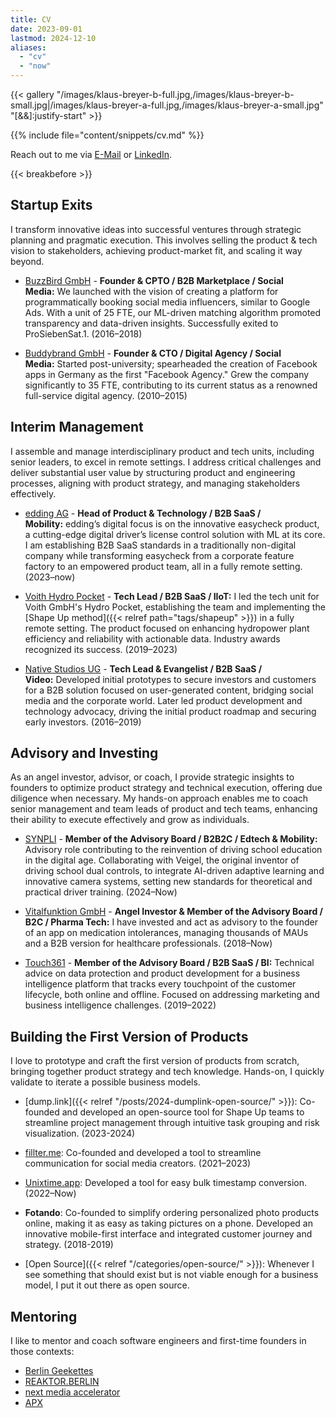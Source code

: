 ```yaml
---
title: CV
date: 2023-09-01
lastmod: 2024-12-10
aliases:
  - "cv"
  - "now"
---
```


{{< gallery "/images/klaus-breyer-b-full.jpg,/images/klaus-breyer-b-small.jpg|/images/klaus-breyer-a-full.jpg,/images/klaus-breyer-a-small.jpg" "[&&]:justify-start" >}}

{{% include file="content/snippets/cv.md" %}}

Reach out to me via [E-Mail](mailto:kb@v01.io?subject=v01.io/services) or [LinkedIn](https://www.linkedin.com/in/klaus-breyer/).

{{< breakbefore >}}

## Startup Exits

I transform innovative ideas into successful ventures through strategic planning and pragmatic execution. This involves selling the product & tech vision to stakeholders, achieving product-market fit, and scaling it way beyond.

- [BuzzBird GmbH](https://www.buzzbird.de/) - **Founder & CPTO / B2B Marketplace / Social Media:** We launched with the vision of creating a platform for programmatically booking social media influencers, similar to Google Ads. With a unit of 25 FTE, our ML-driven matching algorithm promoted transparency and data-driven insights. Successfully exited to ProSiebenSat.1. (2016–2018)

- [Buddybrand GmbH](https://buddybrand.com/) - **Founder & CTO / Digital Agency / Social Media:** Started post-university; spearheaded the creation of Facebook apps in Germany as the first "Facebook Agency." Grew the company significantly to 35 FTE, contributing to its current status as a renowned full-service digital agency. (2010–2015)

## Interim Management

I assemble and manage interdisciplinary product and tech units, including senior leaders, to excel in remote settings. I address critical challenges and deliver substantial user value by structuring product and engineering processes, aligning with product strategy, and managing stakeholders effectively.

- [edding AG](https://edding.com.com/) - **Head of Product & Technology / B2B SaaS / Mobility:** edding’s digital focus is on the innovative easycheck product, a cutting-edge digital driver’s license control solution with ML at its core. I am establishing B2B SaaS standards in a traditionally non-digital company while transforming easycheck from a corporate feature factory to an empowered product team, all in a fully remote setting. (2023–now)

- [Voith Hydro Pocket](https://hydropocket.com/) - **Tech Lead / B2B SaaS / IIoT:** I led the tech unit for Voith GmbH's Hydro Pocket, establishing the team and implementing the [Shape Up method]({{< relref path="tags/shapeup" >}}) in a fully remote setting. The product focused on enhancing hydropower plant efficiency and reliability with actionable data. Industry awards recognized its success. (2019–2023)

- [Native Studios UG](https://www.native-studios.com/) - **Tech Lead & Evangelist / B2B SaaS / Video:** Developed initial prototypes to secure investors and customers for a B2B solution focused on user-generated content, bridging social media and the corporate world. Later led product development and technology advocacy, driving the initial product roadmap and securing early investors. (2016–2019)

## Advisory and Investing 

As an angel investor, advisor, or coach, I provide strategic insights to founders to optimize product strategy and technical execution, offering due diligence when necessary. My hands-on approach enables me to coach senior management and team leads of product and tech teams, enhancing their ability to execute effectively and grow as individuals.

- [SYNPLI](https://www.synpli.de/) - **Member of the Advisory Board / B2B2C / Edtech & Mobility:** Advisory role contributing to the reinvention of driving school education in the digital age. Collaborating with Veigel, the original inventor of driving school dual controls, to integrate AI-driven adaptive learning and innovative camera systems, setting new standards for theoretical and practical driver training. (2024–Now)

- [Vitalfunktion GmbH](https://www.whatsinmymeds.de/) - **Angel Investor & Member of the Advisory Board / B2C / Pharma Tech:** I have invested and act as advisory to the founder of an app on medication intolerances, managing thousands of MAUs and a B2B version for healthcare professionals. (2018–Now)

- [Touch361](https://touch361.org/) - **Member of the Advisory Board / B2B SaaS / BI:** Technical advice on data protection and product development for a business intelligence platform that tracks every touchpoint of the customer lifecycle, both online and offline. Focused on addressing marketing and business intelligence challenges. (2019–2022)

## Building the First Version of Products

I love to prototype and craft the first version of products from scratch, bringing together product strategy and tech knowledge. Hands-on, I quickly validate to iterate a possible business models.

- [dump.link]({{< relref "/posts/2024-dumplink-open-source/" >}}): Co-founded and developed an open-source tool for Shape Up teams to streamline project management through intuitive task grouping and risk visualization. (2023-2024)

- [fillter.me](https://www.fillter.me/): Co-founded and developed a tool to streamline communication for social media creators. (2021–2023)

- [Unixtime.app](https://www.unixtime.app): Developed a tool for easy bulk timestamp conversion. (2022–Now)

- **Fotando**: Co-founded to simplify ordering personalized photo products online, making it as easy as taking pictures on a phone. Developed an innovative mobile-first interface and integrated customer journey and strategy. (2018-2019)

- [Open Source]({{< relref "/categories/open-source/" >}}): Whenever I see something that should exist but is not viable enough for a business model, I put it out there as open source.

## Mentoring

I like to mentor and coach software engineers and first-time founders in those contexts:

- [Berlin Geekettes](http://www.geekettes.io/)
- [REAKTOR.BERLIN](https://reaktor.berlin/portfolio/mentors/)
- [next media accelerator](http://nma.vc/)
- [APX](https://apx.ac/)

